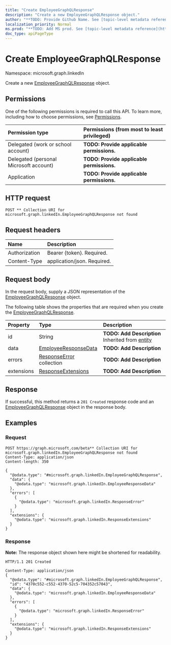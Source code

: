 ```yaml
---
title: "Create EmployeeGraphQLResponse"
description: "Create a new EmployeeGraphQLResponse object."
author: "**TODO: Provide Github Name. See [topic-level metadata reference](https://msgo.azurewebsites.net/add/document/guidelines/metadata.html#topic-level-metadata)**"
localization_priority: Normal
ms.prod: "**TODO: Add MS prod. See [topic-level metadata reference](https://msgo.azurewebsites.net/add/document/guidelines/metadata.html#topic-level-metadata)**"
doc_type: apiPageType
---
```


# Create EmployeeGraphQLResponse
Namespace: microsoft.graph.linkedIn

Create a new [EmployeeGraphQLResponse](../resources/linkedin-employeegraphqlresponse.md) object.

## Permissions
One of the following permissions is required to call this API. To learn more, including how to choose permissions, see [Permissions](/graph/permissions-reference).

|Permission type|Permissions (from most to least privileged)|
|:---|:---|
|Delegated (work or school account)|**TODO: Provide applicable permissions.**|
|Delegated (personal Microsoft account)|**TODO: Provide applicable permissions.**|
|Application|**TODO: Provide applicable permissions.**|

## HTTP request

<!-- {
  "blockType": "ignored"
}
-->
``` http
POST ** Collection URI for microsoft.graph.linkedIn.EmployeeGraphQLResponse not found
```

## Request headers
|Name|Description|
|:---|:---|
|Authorization|Bearer {token}. Required.|
|Content-Type|application/json. Required.|

## Request body
In the request body, supply a JSON representation of the [EmployeeGraphQLResponse](../resources/linkedin-employeegraphqlresponse.md) object.

The following table shows the properties that are required when you create the [EmployeeGraphQLResponse](../resources/linkedin-employeegraphqlresponse.md).

|Property|Type|Description|
|:---|:---|:---|
|id|String|**TODO: Add Description** Inherited from [entity](../resources/linkedin-entity.md)|
|data|[EmployeeResponseData](../resources/linkedin-employeeresponsedata.md)|**TODO: Add Description**|
|errors|[ResponseError](../resources/linkedin-responseerror.md) collection|**TODO: Add Description**|
|extensions|[ResponseExtensions](../resources/linkedin-responseextensions.md)|**TODO: Add Description**|



## Response

If successful, this method returns a `201 Created` response code and an [EmployeeGraphQLResponse](../resources/linkedin-employeegraphqlresponse.md) object in the response body.

## Examples

### Request
<!-- {
  "blockType": "request",
  "name": "create_employeegraphqlresponse_from_"
}
-->
``` http
POST https://graph.microsoft.com/beta** Collection URI for microsoft.graph.linkedIn.EmployeeGraphQLResponse not found
Content-Type: application/json
Content-length: 350

{
  "@odata.type": "#microsoft.graph.linkedIn.EmployeeGraphQLResponse",
  "data": {
    "@odata.type": "microsoft.graph.linkedIn.EmployeeResponseData"
  },
  "errors": [
    {
      "@odata.type": "microsoft.graph.linkedIn.ResponseError"
    }
  ],
  "extensions": {
    "@odata.type": "microsoft.graph.linkedIn.ResponseExtensions"
  }
}
```


### Response
**Note:** The response object shown here might be shortened for readability.
<!-- {
  "blockType": "response",
  "truncated": true,
  "@odata.type": "microsoft.graph.linkedIn.EmployeeGraphQLResponse"
}
-->
``` http
HTTP/1.1 201 Created

Content-Type: application/json
{
  "@odata.type": "#microsoft.graph.linkedIn.EmployeeGraphQLResponse",
  "id": "4370c552-c552-4370-52c5-704352c57043",
  "data": {
    "@odata.type": "microsoft.graph.linkedIn.EmployeeResponseData"
  },
  "errors": [
    {
      "@odata.type": "microsoft.graph.linkedIn.ResponseError"
    }
  ],
  "extensions": {
    "@odata.type": "microsoft.graph.linkedIn.ResponseExtensions"
  }
}
```

